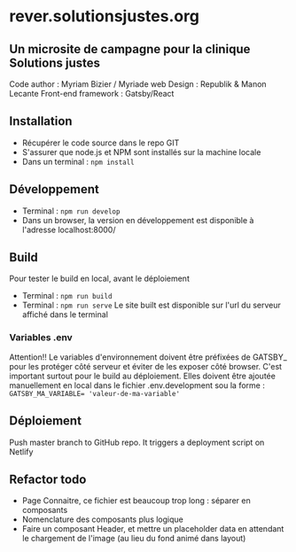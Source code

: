 # rever.solutionsjustes.org
## Un microsite de campagne pour la clinique Solutions justes
Code author : Myriam Bizier / Myriade web
Design : Republik & Manon Lecante
Front-end framework : Gatsby/React

## Installation
- Récupérer le code source dans le repo GIT
- S'assurer que node.js et NPM sont installés sur la machine locale
- Dans un terminal : `npm install`

## Développement
- Terminal : `npm run develop`
- Dans un browser, la version en développement est disponible à l'adresse localhost:8000/

## Build
Pour tester le build en local, avant le déploiement
- Terminal : `npm run build`
- Terminal : `npm run serve`
Le site built est disponible sur l'url du serveur affiché dans le terminal

### Variables .env
Attention!!
Le variables d'environnement doivent être préfixées de GATSBY_ pour les protéger côté serveur et éviter de les exposer côté browser. C'est important surtout pour le build au déploiement. Elles doivent être ajoutée manuellement en local dans le fichier .env.development sou la forme :
`GATSBY_MA_VARIABLE= 'valeur-de-ma-variable'`

## Déploiement
Push master branch to GitHub repo. It triggers a deployment script on Netlify

## Refactor todo
- Page Connaitre, ce fichier est beaucoup trop long : séparer en composants
- Nomenclature des composants plus logique
- Faire un composant Header, et mettre un placeholder data en attendant le chargement de l'image (au lieu du fond animé dans layout)
